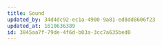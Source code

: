 ```yaml
---
title: Sound
updated_by: 34d4dc92-ec1a-4900-9a81-ed8dd8606f23
updated_at: 1610636389
id: 3845aa7f-79de-4f6d-b03a-3cc7a635bed0
---
```

